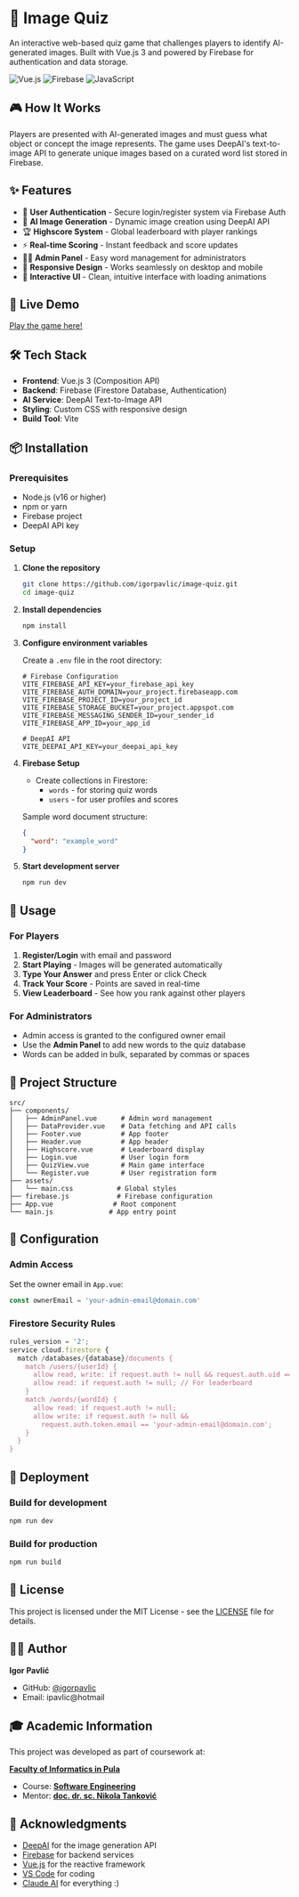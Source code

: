 # 🧠 Image Quiz

An interactive web-based quiz game that challenges players to identify AI-generated images. Built with Vue.js 3 and powered by Firebase for authentication and data storage.

![Vue.js](https://img.shields.io/badge/Vue.js-3.x-4FC08D?style=flat&logo=vue.js&logoColor=white)
![Firebase](https://img.shields.io/badge/Firebase-9.x-FFCA28?style=flat&logo=firebase&logoColor=black)
![JavaScript](https://img.shields.io/badge/JavaScript-ES6+-F7DF1E?style=flat&logo=javascript&logoColor=black)

## 🎮 How It Works

Players are presented with AI-generated images and must guess what object or concept the image represents. The game uses DeepAI's text-to-image API to generate unique images based on a curated word list stored in Firebase.

## ✨ Features

- 🔐 **User Authentication** - Secure login/register system via Firebase Auth
- 🎨 **AI Image Generation** - Dynamic image creation using DeepAI API
- 🏆 **Highscore System** - Global leaderboard with player rankings
- ⚡ **Real-time Scoring** - Instant feedback and score updates
- 👨‍💼 **Admin Panel** - Easy word management for administrators
- 📱 **Responsive Design** - Works seamlessly on desktop and mobile
- 🎯 **Interactive UI** - Clean, intuitive interface with loading animations

## 🚀 Live Demo

[Play the game here!](#) <!-- Add your deployment URL -->

## 🛠️ Tech Stack

- **Frontend**: Vue.js 3 (Composition API)
- **Backend**: Firebase (Firestore Database, Authentication)
- **AI Service**: DeepAI Text-to-Image API
- **Styling**: Custom CSS with responsive design
- **Build Tool**: Vite

## 📦 Installation

### Prerequisites

- Node.js (v16 or higher)
- npm or yarn
- Firebase project
- DeepAI API key

### Setup

1. **Clone the repository**
   ```bash
   git clone https://github.com/igorpavlic/image-quiz.git
   cd image-quiz
   ```

2. **Install dependencies**
   ```bash
   npm install
   ```

3. **Configure environment variables**
   
   Create a `.env` file in the root directory:
   ```env
   # Firebase Configuration
   VITE_FIREBASE_API_KEY=your_firebase_api_key
   VITE_FIREBASE_AUTH_DOMAIN=your_project.firebaseapp.com
   VITE_FIREBASE_PROJECT_ID=your_project_id
   VITE_FIREBASE_STORAGE_BUCKET=your_project.appspot.com
   VITE_FIREBASE_MESSAGING_SENDER_ID=your_sender_id
   VITE_FIREBASE_APP_ID=your_app_id

   # DeepAI API
   VITE_DEEPAI_API_KEY=your_deepai_api_key
   ```

4. **Firebase Setup**
   - Create collections in Firestore:
     - `words` - for storing quiz words
     - `users` - for user profiles and scores
   
   Sample word document structure:
   ```json
   {
     "word": "example_word"
   }
   ```

5. **Start development server**
   ```bash
   npm run dev
   ```

## 🎯 Usage

### For Players
1. **Register/Login** with email and password
2. **Start Playing** - Images will be generated automatically
3. **Type Your Answer** and press Enter or click Check
4. **Track Your Score** - Points are saved in real-time
5. **View Leaderboard** - See how you rank against other players

### For Administrators
- Admin access is granted to the configured owner email
- Use the **Admin Panel** to add new words to the quiz database
- Words can be added in bulk, separated by commas or spaces

## 📁 Project Structure

```
src/
├── components/
│   ├── AdminPanel.vue      # Admin word management
│   ├── DataProvider.vue    # Data fetching and API calls
│   ├── Footer.vue          # App footer
│   ├── Header.vue          # App header
│   ├── Highscore.vue       # Leaderboard display
│   ├── Login.vue           # User login form
│   ├── QuizView.vue        # Main game interface
│   └── Register.vue        # User registration form
├── assets/
│   └── main.css           # Global styles
├── firebase.js            # Firebase configuration
├── App.vue               # Root component
└── main.js              # App entry point
```

## 🔧 Configuration

### Admin Access
Set the owner email in `App.vue`:
```javascript
const ownerEmail = 'your-admin-email@domain.com'
```

### Firestore Security Rules
```javascript
rules_version = '2';
service cloud.firestore {
  match /databases/{database}/documents {
    match /users/{userId} {
      allow read, write: if request.auth != null && request.auth.uid == userId;
      allow read: if request.auth != null; // For leaderboard
    }
    match /words/{wordId} {
      allow read: if request.auth != null;
      allow write: if request.auth != null && 
        request.auth.token.email == 'your-admin-email@domain.com';
    }
  }
}
```

## 🚀 Deployment

### Build for development
```bash
npm run dev
```

### Build for production
```bash
npm run build
```

## 📝 License

This project is licensed under the MIT License - see the [LICENSE](LICENSE) file for details.

## 👨‍💻 Author

**Igor Pavlić**
- GitHub: [@igorpavlic](https://github.com/igorpavlic)
- Email: ipavlic@hotmail

## 🎓 Academic Information

This project was developed as part of coursework at:

**[Faculty of Informatics in Pula](https://fipu.unipu.hr/)**
- Course: **[Software Engineering](https://ntankovic.unipu.hr/pi)**
- Mentor: **[doc. dr. sc. Nikola Tanković](https://ntankovic.unipu.hr)**

## 🙏 Acknowledgments

- [DeepAI](https://deepai.org/) for the image generation API
- [Firebase](https://firebase.google.com/) for backend services
- [Vue.js](https://vuejs.org/) for the reactive framework
- [VS Code](https://code.visualstudio.com/) for coding
- [Claude AI](https://claude.ai/) for everything :)
